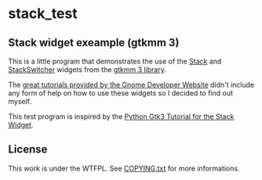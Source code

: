 stack_test
==========

Stack widget exeample (gtkmm 3)
-------------------------------

This is a little program that demonstrates the use of the [Stack](https://developer.gnome.org/gtkmm/unstable/classGtk_1_1Stack.html) and [StackSwitcher](https://developer.gnome.org/gtkmm/unstable/classGtk_1_1StackSwitcher.html) widgets from the [gtkmm 3 library](http://www.gtkmm.org/en/).  

The [great tutorials provided by the Gnome Developer Website](http://developer.gnome.org/gtkmm-tutorial/unstable/index.html) didn't include any form of help on how to use these widgets so I decided to find out myself.   

This test program is inspired by the [Python Gtk3 Tutorial for the Stack Widget](http://python-gtk-3-tutorial.readthedocs.org/en/latest/layout.html#id4).  

License
-------

This work is under the WTFPL. See [COPYING.txt](./COPYING.txt) for more informations.  
